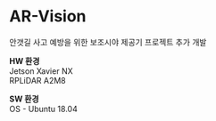 # AR-Vision
안갯길 사고 예방을 위한 보조시야 제공기
프로젝트 추가 개발 

<strong>HW 환경</strong><br>
Jetson Xavier NX<br>
RPLiDAR A2M8<br>

<strong>SW 환경</strong><br>
OS - Ubuntu 18.04<br>
